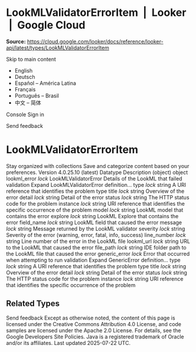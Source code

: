 # LookMLValidatorErrorItem  |  Looker  |  Google Cloud

**Source:** https://cloud.google.com/looker/docs/reference/looker-api/latest/types/LookMLValidatorErrorItem

Skip to main content 


  * English
  * Deutsch
  * Español – América Latina
  * Français
  * Português – Brasil
  * 中文 – 简体

Console  Sign in


Send feedback 
#  LookMLValidatorErrorItem
Stay organized with collections  Save and categorize content based on your preferences. 
Version 4.0.25.10 (latest) 
Datatype
Description
(object)
object 
lookml_error
_lock_
LookMLValidatorError
Details of the LookML that failed validation
Expand LookMLValidatorError definition... 
type
_lock_
string 
A URI reference that identifies the problem type
title
_lock_
string 
Overview of the error
detail
_lock_
string 
Detail of the error
status
_lock_
string 
The HTTP status code for the problem
instance
_lock_
string 
URI reference that identifies the specific occurrence of the problem
model
_lock_
string 
LookML model that contains the error
explore
_lock_
string 
LookML Explore that contains the error
field_name
_lock_
string 
LookML field that caused the error
message
_lock_
string 
Message returned by the LookML validator
severity
_lock_
string 
Severity of the error (warning, error, fatal, info, success)
line_number
_lock_
string 
Line number of the error in the LookML file
lookml_url
_lock_
string 
URL to the LookML that caused the error
file_path
_lock_
string 
IDE folder path to the LookML file that caused the error
generic_error
_lock_
Error that occurred when attempting to run validation
Expand GenericError definition... 
type
_lock_
string 
A URI reference that identifies the problem type
title
_lock_
string 
Overview of the error
detail
_lock_
string 
Detail of the error
status
_lock_
string 
The HTTP status code for the problem
instance
_lock_
string 
URI reference that identifies the specific occurrence of the problem
## Related Types


Send feedback 
Except as otherwise noted, the content of this page is licensed under the Creative Commons Attribution 4.0 License, and code samples are licensed under the Apache 2.0 License. For details, see the Google Developers Site Policies. Java is a registered trademark of Oracle and/or its affiliates.
Last updated 2025-07-22 UTC.


